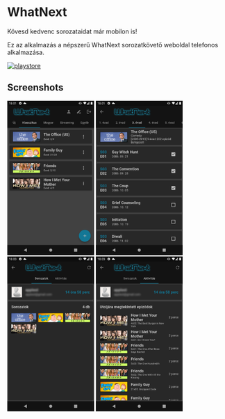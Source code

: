 # WhatNext

Kövesd kedvenc sorozataidat már mobilon is!

Ez az alkalmazás a népszerű WhatNext sorozatkövető weboldal telefonos alkalmazása.

<a target="_blank" href="https://play.google.com/store/apps/details?id=hu.knyigtech.whatnext"><img src="https://raw.githubusercontent.com/steverichey/google-play-badge-svg/master/img/en_get.svg" alt="playstore" width="200"/></a>

## Screenshots

<div>
  <img src="assets/screenshots/Screenshot_1.png" alt="screenshot1" width="200"/>
  <img src="assets/screenshots/Screenshot_2.png" alt="screenshot2" width="200"/>
  <img src="assets/screenshots/Screenshot_3.png" alt="screenshot3" width="200"/>
  <img src="assets/screenshots/Screenshot_4.png" alt="screenshot4" width="200"/>
</div>
